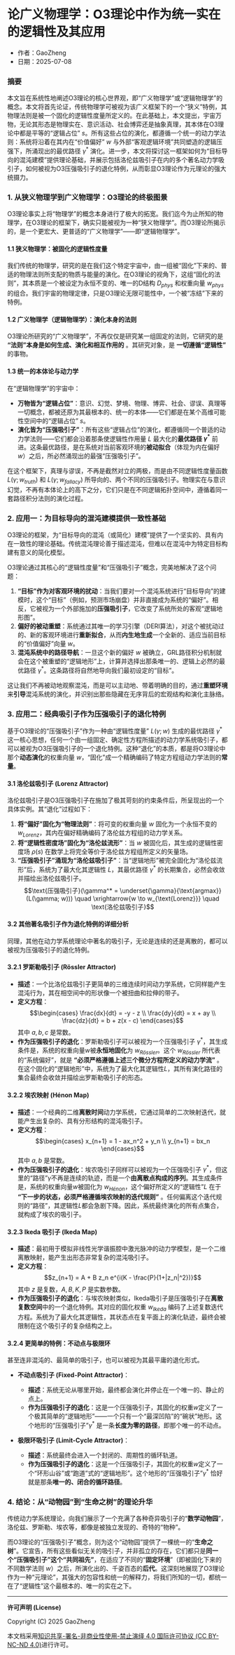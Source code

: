 # **论广义物理学：O3理论中作为统一实在的逻辑性及其应用**

- 作者：GaoZheng
- 日期：2025-07-08

### 摘要

本文旨在系统性地阐述O3理论的核心世界观，即“广义物理学”或“逻辑物理学”的概念。本文将首先论证，传统物理学可被视为该广义框架下的一个“狭义”特例，其物理法则是被一个固化的逻辑性度量所定义的。在此基础上，本文提出，宇宙万物，无论其形态是物理实在、意识活动、社会博弈还是抽象真理，其本体在O3理论中都是平等的“逻辑占位” $s$。所有这些占位的演化，都遵循一个统一的动力学法则：系统将沿着在其内在“价值偏好” $w$ 与外部“客观逻辑环境”共同塑造的逻辑压强下，所涌现出的最优路径 $γ^*$ 演化。进一步，本文将探讨这一框架如何为“目标导向的混沌建模”提供理论基础，并展示包括洛伦兹吸引子在内的多个著名动力学吸引子，如何被视为O3压强吸引子的退化特例，从而彰显O3理论作为元理论的强大统摄力。

### 1. 从狭义物理学到广义物理学：O3理论的终极图景

O3理论事实上将“物理学”的概念本身进行了极大的拓宽。我们迄今为止所知的物理学，在O3理论的框架下，确实只能被视为一种“狭义物理学”。而O3理论所揭示的，是一个更宏大、更普适的“广义物理学”——即“逻辑物理学”。

#### 1.1 狭义物理学：被固化的逻辑性度量

我们传统的物理学，研究的是在我们这个特定宇宙中，由一组被“固化”下来的、普适的物理法则所支配的物质与能量的演化。在O3理论的视角下，这组“固化的法则”，其本质是一个被设定为永恒不变的、唯一的D结构 $D_{phys}$ 和权重向量 $w_{phys}$ 的组合。我们宇宙的物理定律，只是O3理论无限可能性中，一个被“冻结”下来的特例。

#### 1.2 广义物理学（逻辑物理学）：演化本身的法则

O3理论所研究的“广义物理学”，不再仅仅是研究某一组固定的法则，它研究的是 **“法则”本身是如何生成、演化和相互作用的** 。其研究对象，是 **一切遵循“逻辑性”** 的事物。

#### 1.3 统一的本体论与动力学

在“逻辑物理学”的宇宙中：

*   **万物皆为“逻辑占位”**：意识、幻觉、梦境、物理、博弈、社会、谬误、真理等一切概念，都被还原为其最根本的、统一的本体——它们都是在某个高维可能性空间中的“逻辑占位” $s$。
*   **演化皆为“压强吸引子”**：所有这些“逻辑占位”的演化，都遵循同一个普适的动力学法则——它们都会沿着那条使逻辑性作用量 $L$ 最大化的**最优路径 $γ^*$** 前进。这条最优路径，是在系统对当前客观环境的**被动拟合**（体现为内在偏好 $w$）之后，所必然涌现出的最强“压强吸引子”。

在这个框架下，真理与谬误，不再是截然对立的两极，而是由不同逻辑性度量函数 $L(\gamma; w_{truth})$ 和 $L(\gamma; w_{fallacy})$ 所导向的、两个不同的压强吸引子。物理实在与意识幻觉，不再有本体论上的高下之分，它们只是在不同逻辑拓扑空间中，遵循着同一套路径积分法则的演化过程。

### 2. 应用一：为目标导向的混沌建模提供一致性基础

O3理论的框架，为“目标导向的混沌（或简化）建模”提供了一个坚实的、具有内在一致性的理论基础。传统混沌理论善于描述混沌，但难以在混沌中为特定目标构建有意义的简化模型。

O3理论通过其核心的“逻辑性度量”和“压强吸引子”概念，完美地解决了这个问题：

1.  **“目标”作为对客观环境的扰动**：当我们要对一个混沌系统进行“目标导向”的建模时，这个“目标”（例如，预测市场崩盘）并非直接成为系统的“偏好”。相反，它被视为一个外部施加的**压强吸引子**，它改变了系统所处的客观“逻辑地形图”。
2.  **偏好的被动重塑**：系统通过其唯一的学习引擎（DERI算法），对这个被扰动过的、新的客观环境进行**重新拟合**，从而**内生地生成**一个全新的、适应当前目标的“价值偏好”向量 $w$。
3.  **混沌系统中的路径导航**：一旦这个新的偏好 $w$ 被确立，GRL路径积分机制就会在这个被重塑的“逻辑地形”上，计算并选择出那条唯一的、逻辑上必然的最优路径 $γ^*$。这条路径将自然地导向我们最初设定的“目标”。

这让我们不再被动地观察混沌，而是可以主动地、带着明确的目的，通过**重塑环境**来**引导**混沌系统的演化，并识别出那些隐藏在无序背后的宏观结构和演化主脉络。

### 3. 应用二：经典吸引子作为压强吸引子的退化特例

基于O3理论的“压强吸引子”作为一种由“逻辑性度量” $L(\gamma; w)$ 生成的最优路径 $γ^*$ 这一核心思想，任何一个由一组固定、确定性方程所描述的动力学系统吸引子，都可以被视为O3压强吸引子的一个退化特例。这种“退化”的本质，都是将O3理论中那个**动态演化**的权重向量 $w$，“固化”成一个精确编码了特定方程组动力学法则的**常量**。

#### 3.1 洛伦兹吸引子 (Lorenz Attractor)

洛伦兹吸引子是O3压强吸引子在施加了极其苛刻的约束条件后，所呈现出的一个具体实例。其“退化”过程如下：
1.  **将“偏好”固化为“物理法则”**：将可变的权重向量 $w$ 固化为一个永恒不变的 $w_{Lorenz}$，其内在偏好精确编码了洛伦兹方程组的动力学关系。
2.  **将“逻辑性密度场”固化为“洛伦兹流形”**：当 $w$ 被固化后，其生成的逻辑性密度场 $ρ(s)$ 在数学上将完全等价于洛伦兹方程组所定义的矢量场。
3.  **“压强吸引子”涌现为“洛伦兹吸引子”**：当“逻辑地形”被完全固化为“洛伦兹流形”后，系统为了最大化其逻辑性 $L$，其最优路径 $γ^*$ 的长期集合，必然会收敛并描绘出洛伦兹吸引子。
    $$\text{压强吸引子}(\gamma^* = \underset{\gamma}{\text{argmax}}(L(\gamma; w))) \quad \xrightarrow{w \to w_{\text{Lorenz}}} \quad \text{洛伦兹吸引子}$$

#### 3.2 其他著名吸引子作为退化特例的详细分析

同理，其他在动力学系统理论中著名的吸引子，无论是连续的还是离散的，都可以被视为压强吸引子的退化特例。

#### 3.2.1 罗斯勒吸引子 (Rössler Attractor)

*   **描述**：一个比洛伦兹吸引子更简单的三维连续时间动力学系统，它同样能产生混沌行为，其在相空间中的形状像一个被扭曲和拉伸的带子。
*   **定义方程**：
    $$\begin{cases} \frac{dx}{dt} = -y - z \\ \frac{dy}{dt} = x + ay \\ \frac{dz}{dt} = b + z(x - c) \end{cases}$$
    其中 $a, b, c$ 是常数。
*   **作为压强吸引子的退化**：罗斯勒吸引子可以被视为一个压强吸引子 $γ^*$，其生成条件是，系统的权重向量$w$被**永恒地固化**为 $w_{Rössler}$。这个 $w_{Rössler}$ 所代表的“系统偏好”，就是 **“必须严格遵循上述三个微分方程所定义的动力学流”** 。在这个固化的“逻辑地形”中，系统为了最大化其逻辑性$L$，其所有演化路径的集合最终会收敛并描绘出罗斯勒吸引子的形态。

#### 3.2.2 埃农映射 (Hénon Map)

*   **描述**：一个经典的二维**离散时间**动力学系统，它通过简单的二次映射迭代，就能产生出复杂的、具有分形结构的混沌吸引子。
*   **定义方程**：
    $$\begin{cases} x_{n+1} = 1 - ax_n^2 + y_n \\ y_{n+1} = bx_n \end{cases}$$
    其中 $a, b$ 是常数。
*   **作为压强吸引子的退化**：埃农吸引子同样可以被视为一个压强吸引子 $γ^*$，但这里的“路径”$γ$不再是连续的轨迹，而是一个**由离散点构成的序列**。其生成条件是，系统的权重向量$w$被固化为 $w_{Hénon}$，这个偏好所定义的“逻辑性”$L$ 在于 **“下一步的状态，必须严格遵循埃农映射的迭代规则”** 。任何偏离这个迭代规则的“路径”，其逻辑性$L$都会急剧下降。因此，系统最终演化的所有点集合，就构成了埃农的吸引子。

#### 3.2.3 Ikeda 吸引子 (Ikeda Map)

*   **描述**：最初用于模拟非线性光学谐振腔中激光脉冲的动力学模型，是一个二维离散映射，能产生出形态非常复杂的混沌吸引子。
*   **定义方程**：
    $$z_{n+1} = A + B z_n e^{i(K - \frac{P}{1+|z_n|^2})}$$
    其中 $z$ 是复数，$A, B, K, P$ 是实数参数。
*   **作为压强吸引子的退化**：与埃农映射类似，Ikeda吸引子是压强吸引子在**离散复数空间**中的一个退化特例。其对应的固化权重 $w_{Ikeda}$ 编码了上述复数迭代方程。系统为了最大化其逻辑性，其状态点在复平面上的演化轨迹，最终会被限制在这个吸引子的复杂结构之上。

#### 3.2.4 更简单的特例：不动点与极限环

甚至连非混沌的、最简单的吸引子，也可以被视为其最平庸的退化形式。

*   **不动点吸引子 (Fixed-Point Attractor)**：
    *   **描述**：系统无论从哪里开始，最终都会演化并停止在一个唯一的、静止的点上。
    *   **作为压强吸引子的退化**：这是一个压强吸引子，其固化的权重$w$定义了一个极其简单的“逻辑地形”——一个只有一个“最深凹陷”的“碗状”地形。这个地形的“压强吸引子”$γ^*$ 是一条**长度为零的路径**，即那个唯一的不动点。

*   **极限环吸引子 (Limit-Cycle Attractor)**：
    *   **描述**：系统最终会进入一个封闭的、周期性的循环轨道。
    *   **作为压强吸引子的退化**：这是一个压强吸引子，其固化的权重$w$定义了一个“环形山谷”或“跑道”式的“逻辑地形”。这个地形的“压强吸引子”$γ^*$ 恰好就是那条**唯一的、闭合的循环路径**。

### 4. 结论：从“动物园”到“生命之树”的理论升华

传统动力学系统理论，向我们展示了一个充满了各种奇异吸引子的“**数学动物园**”，洛伦兹、罗斯勒、埃农等，都像是被独立发现的、奇特的“物种”。

而O3理论的“压强吸引子”概念，则为这个“动物园”提供了一棵统一的“**生命之树**”。它宣告，所有这些看似无关的吸引子，并非孤立的存在，它们都只是**同一个“压强吸引子”这个“共同祖先”**，在适应了不同的“**固定环境**”（即被固化下来的不同数学法则 $w$）之后，所演化出的、千姿百态的**后代**。这深刻地展现了O3理论作为一种“元理论”，其强大的包容性和统一的解释力，将我们所知的一切，都统一在了“逻辑性”这个最根本的、唯一的实在之下。

---

**许可声明 (License)**

Copyright (C) 2025 GaoZheng 

本文档采用[知识共享-署名-非商业性使用-禁止演绎 4.0 国际许可协议 (CC BY-NC-ND 4.0)](https://creativecommons.org/licenses/by-nc-nd/4.0/deed.zh-Hans)进行许可。
